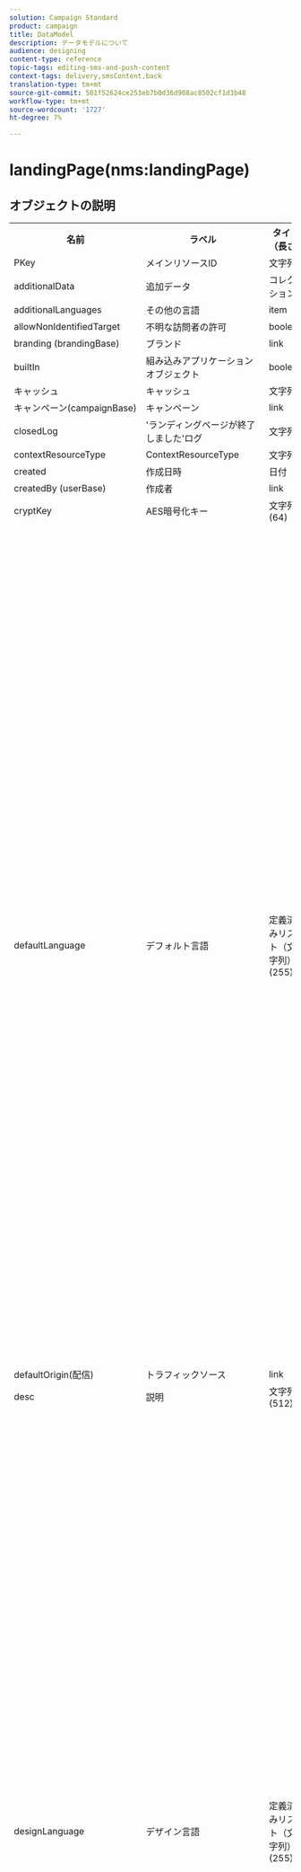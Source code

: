 ```yaml
---
solution: Campaign Standard
product: campaign
title: DataModel
description: データモデルについて
audience: designing
content-type: reference
topic-tags: editing-sms-and-push-content
context-tags: delivery,smsContent,back
translation-type: tm+mt
source-git-commit: 501f52624ce253eb7b0d36d908ac8502cf1d3b48
workflow-type: tm+mt
source-wordcount: '1727'
ht-degree: 7%

---
```



# landingPage(nms:landingPage)

## オブジェクトの説明

<table>
      <tr>
         <th>名前</th>
         <th>ラベル</th>
         <th>タイプ（長さ）</th>
         <th>列挙値</th>
      </tr>
      <tr>
         <td>PKey</td>
         <td>メインリソースID</td>
         <td>文字列 </td>
         <td> </td>
      </tr>
      <tr>
         <td>additionalData</td>
         <td>追加データ</td>
         <td>コレクション </td>
         <td> </td>
      </tr>
      <tr>
         <td>additionalLanguages</td>
         <td>その他の言語</td>
         <td>item </td>
         <td> </td>
      </tr>
      <tr>
         <td>allowNonIdentifiedTarget</td>
         <td>不明な訪問者の許可</td>
         <td>boolean </td>
         <td> </td>
      </tr>
      <tr>
         <td>branding (brandingBase)</td>
         <td>ブランド</td>
         <td>link </td>
         <td> </td>
      </tr>
      <tr>
         <td>builtIn</td>
         <td>組み込みアプリケーションオブジェクト</td>
         <td>boolean </td>
         <td> </td>
      </tr>
      <tr>
         <td>キャッシュ</td>
         <td>キャッシュ</td>
         <td>文字列 </td>
         <td> </td>
      </tr>
      <tr>
         <td>キャンペーン(campaignBase)</td>
         <td>キャンペーン</td>
         <td>link </td>
         <td> </td>
      </tr>
      <tr>
         <td>closedLog</td>
         <td>'ランディングページが終了しました'ログ</td>
         <td>文字列 </td>
         <td> </td>
      </tr>
      <tr>
         <td>contextResourceType</td>
         <td>ContextResourceType</td>
         <td>文字列 </td>
         <td> </td>
      </tr>
      <tr>
         <td>created</td>
         <td>作成日時</td>
         <td>日付 </td>
         <td> </td>
      </tr>
      <tr>
         <td>createdBy (userBase)</td>
         <td>作成者</td>
         <td>link </td>
         <td> </td>
      </tr>
      <tr>
         <td>cryptKey</td>
         <td>AES暗号化キー</td>
         <td>文字列(64)</td>
         <td> </td>
      </tr>
      <tr>
         <td>defaultLanguage</td>
         <td>デフォルト言語</td>
         <td>定義済みリスト（文字列） (255)</td>
         <td>
            <ul>
               <li>ギリシャ語 — el - el</li>
               <li>英語 — en - en</li>
               <li>中国語 — zh - zh</li>
               <li>フランス語（フランス） - fr_FR - fr_FR</li>
               <li>ベトナム語 — vi - vi</li>
               <li>ポルトガル語（ポルトガル） - pt_PT - pt_PT</li>
               <li>イタリア語（イタリア） - it_IT - it_IT</li>
               <li>イタリア語 — it - it</li>
               <li>オランダ語（ベルギー） - nl_BE - nl_BE</li>
               <li>ノルウェー語（ノルウェー） - no_NO - no_NO</li>
               <li>オランダ語（オランダ） - nl_NL - nl_NL</li>
               <li>アラビア語 — ar - ar</li>
               <li>英語（米国） - en_US - en_US</li>
               <li>アイルランド語 — ga - ga</li>
               <li>チェコ語 — cs - cs</li>
               <li>エストニア語 — et - et</li>
               <li>インドネシア語 — id - id</li>
               <li>スペイン語 — es - es</li>
               <li>ロシア語 — ru - ru</li>
               <li>オランダ語 — nl - nl</li>
               <li>ワロン — ワ — ワ</li>
               <li>ポルトガル語 — pt - pt</li>
               <li>フランス語（ベルギー） - fr_BE - fr_BE</li>
               <li>ラトビア語 — lv - lv</li>
               <li>リトアニア語 — lt - lt</li>
               <li>タイ語 — th - th</li>
               <li>英語（英国） - en_GB - en_GB</li>
               <li>フランス語 — fr - fr</li>
               <li>ポルトガル語（ブラジル） - pt_BR - pt_BR</li>
               <li>ドイツ語 — de - de</li>
               <li>デンマーク語 — da - da</li>
               <li>フィンランド語 — fi - fi</li>
               <li>ハンガリー語 — 胡 — 胡</li>
               <li>スウェーデン語（フィンランド） - sv_FI - sv_FI</li>
               <li>日本語 — ja - ja</li>
               <li>ヘブライ語 — 彼 — 彼</li>
               <li>韓国語 —ko - ko</li>
               <li>スウェーデン語 — sv - sv</li>
               <li>スウェーデン（スウェーデン語） - sv_SE - sv_SE</li>
               <li>スロバキア — sk - sk</li>
               <li>マルタ語 — mt - mt</li>
               <li>イタリア語（スイス） - it_CH - it_CH</li>
               <li>ポーランド語 — pl - pl</li>
               <li>スロベン — sl - sl</li>
               <li>無効な値 — __Invalid_value__ - __Invalid_value__</li>
            </ul>
         </td>
      </tr>
      <tr>
         <td>defaultOrigin(配信)</td>
         <td>トラフィックソース</td>
         <td>link </td>
         <td> </td>
      </tr>
      <tr>
         <td>desc</td>
         <td>説明</td>
         <td>文字列(512)</td>
         <td> </td>
      </tr>
      <tr>
         <td>designLanguage</td>
         <td>デザイン言語</td>
         <td>定義済みリスト（文字列） (255)</td>
         <td>
            <ul>
               <li>ギリシャ語 — el - el</li>
               <li>英語 — en - en</li>
               <li>中国語 — zh - zh</li>
               <li>フランス語（フランス） - fr_FR - fr_FR</li>
               <li>ベトナム語 — vi - vi</li>
               <li>ポルトガル語（ポルトガル） - pt_PT - pt_PT</li>
               <li>イタリア語（イタリア） - it_IT - it_IT</li>
               <li>イタリア語 — it - it</li>
               <li>オランダ語（ベルギー） - nl_BE - nl_BE</li>
               <li>ノルウェー語（ノルウェー） - no_NO - no_NO</li>
               <li>オランダ語（オランダ） - nl_NL - nl_NL</li>
               <li>アラビア語 — ar - ar</li>
               <li>英語（米国） - en_US - en_US</li>
               <li>アイルランド語 — ga - ga</li>
               <li>チェコ語 — cs - cs</li>
               <li>エストニア語 — et - et</li>
               <li>インドネシア語 — id - id</li>
               <li>スペイン語 — es - es</li>
               <li>ロシア語 — ru - ru</li>
               <li>オランダ語 — nl - nl</li>
               <li>ワロン — ワ — ワ</li>
               <li>ポルトガル語 — pt - pt</li>
               <li>フランス語（ベルギー） - fr_BE - fr_BE</li>
               <li>ラトビア語 — lv - lv</li>
               <li>リトアニア語 — lt - lt</li>
               <li>タイ語 — th - th</li>
               <li>英語（英国） - en_GB - en_GB</li>
               <li>フランス語 — fr - fr</li>
               <li>ポルトガル語（ブラジル） - pt_BR - pt_BR</li>
               <li>ドイツ語 — de - de</li>
               <li>デンマーク語 — da - da</li>
               <li>フィンランド語 — fi - fi</li>
               <li>ハンガリー語 — 胡 — 胡</li>
               <li>スウェーデン語（フィンランド） - sv_FI - sv_FI</li>
               <li>日本語 — ja - ja</li>
               <li>ヘブライ語 — 彼 — 彼</li>
               <li>韓国語 —ko - ko</li>
               <li>スウェーデン語 — sv - sv</li>
               <li>スウェーデン（スウェーデン語） - sv_SE - sv_SE</li>
               <li>スロバキア — sk - sk</li>
               <li>マルタ語 — mt - mt</li>
               <li>イタリア語（スイス） - it_CH - it_CH</li>
               <li>ポーランド語 — pl - pl</li>
               <li>スロベン — sl - sl</li>
               <li>無効な値 — __Invalid_value__ - __Invalid_value__</li>
            </ul>
         </td>
      </tr>
      <tr>
         <td>dynamicService</td>
         <td>動的サービス</td>
         <td>boolean </td>
         <td> </td>
      </tr>
      <tr>
         <td>end</td>
         <td>有効期限</td>
         <td>日付 </td>
         <td> </td>
      </tr>
      <tr>
         <td>errorContextResourceType</td>
         <td>ErrorContextResourceType</td>
         <td>文字列 </td>
         <td> </td>
      </tr>
      <tr>
         <td>errorPage</td>
         <td>エラーページ</td>
         <td>item </td>
         <td> </td>
      </tr>
      <tr>
         <td>geoUnit (geoUnitBase)</td>
         <td>地理的単位</td>
         <td>link </td>
         <td> </td>
      </tr>
      <tr>
         <td>htmlPage</td>
         <td>ページ</td>
         <td>コレクション </td>
         <td> </td>
      </tr>
      <tr>
         <td>identificationByUrlParam</td>
         <td>URLパラメーターによる識別</td>
         <td>boolean </td>
         <td> </td>
      </tr>
      <tr>
         <td>inactiveUrlRedirection</td>
         <td>リダイレクト URL</td>
         <td>文字列(4096)</td>
         <td> </td>
      </tr>
      <tr>
         <td>isExternal</td>
         <td>外部リソース</td>
         <td>boolean </td>
         <td> </td>
      </tr>
      <tr>
         <td>isTemplate</td>
         <td>テンプレート</td>
         <td>boolean </td>
         <td> </td>
      </tr>
      <tr>
         <td>ジョブ</td>
         <td>ジョブ</td>
         <td>コレクション </td>
         <td> </td>
      </tr>
      <tr>
         <td>jobLogs</td>
         <td>ログ</td>
         <td>コレクション </td>
         <td> </td>
      </tr>
      <tr>
         <td>label</td>
         <td>ラベル</td>
         <td>文字列(128)</td>
         <td> </td>
      </tr>
      <tr>
         <td>lastModified</td>
         <td>最終変更日</td>
         <td>日付 </td>
         <td> </td>
      </tr>
      <tr>
         <td>loadingFilter (queryFilterBase)</td>
         <td>キーの読み込み中</td>
         <td>link </td>
         <td> </td>
      </tr>
      <tr>
         <td>loadingFilterMapping</td>
         <td>読み込みキーのパラメーター</td>
         <td>コレクション </td>
         <td> </td>
      </tr>
      <tr>
         <td>logicalStatus</td>
         <td>実行ステータス</td>
         <td>定義済みリスト（文字列） (255)</td>
         <td>
            <ul>
               <li>進行中 — 開始 — 開始</li>
               <li>編集 — エディション — エディション</li>
               <li>終了 — 終了 — 終了</li>
               <li>警告 — 警告 — 警告</li>
               <li>エラー — エラー — エラー</li>
               <li>無効な値 — __Invalid_value__ - __Invalid_value__</li>
            </ul>
         </td>
      </tr>
      <tr>
         <td>messageAction</td>
         <td>開始送信メッセージ</td>
         <td>boolean </td>
         <td> </td>
      </tr>
      <tr>
         <td>messageActionDelivery (deliveryMCTemplateBase)</td>
         <td>トランザクションメッセージ</td>
         <td>link </td>
         <td> </td>
      </tr>
      <tr>
         <td>modifiedBy (userBase)</td>
         <td>変更者</td>
         <td>link </td>
         <td> </td>
      </tr>
      <tr>
         <td>name</td>
         <td>ID</td>
         <td>文字列(64)</td>
         <td> </td>
      </tr>
      <tr>
         <td>orgUnit (orgUnitBase)</td>
         <td>組織単位</td>
         <td>link </td>
         <td> </td>
      </tr>
      <tr>
         <td>事前入力</td>
         <td>訪問者データのプリロード</td>
         <td>boolean </td>
         <td> </td>
      </tr>
      <tr>
         <td>プログラム(programBase)</td>
         <td>プログラム</td>
         <td>link </td>
         <td> </td>
      </tr>
      <tr>
         <td>publicUrl</td>
         <td>パブリックURL</td>
         <td>文字列 </td>
         <td> </td>
      </tr>
      <tr>
         <td>publicationDate</td>
         <td>パブリッシュ日</td>
         <td>日付 </td>
         <td> </td>
      </tr>
      <tr>
         <td>reconcilationFilter (queryFilterBase)</td>
         <td>紐付けキー</td>
         <td>link </td>
         <td> </td>
      </tr>
      <tr>
         <td>reconciliationFilterMapping</td>
         <td>紐付けキーパラメーター</td>
         <td>コレクション </td>
         <td> </td>
      </tr>
      <tr>
         <td>reconciliationUpdateStrategy</td>
         <td>更新方法</td>
         <td>定義済みリスト（バイト） </td>
         <td>
            <ul>
               <li>更新 — updateTarget - 1</li>
               <li>未承認 — 未承認 — 0</li>
               <li>無効な値 — __Invalid_value__ - __Invalid_value__</li>
            </ul>
         </td>
      </tr>
      <tr>
         <td>service (serviceBase)</td>
         <td>購読サービス</td>
         <td>link </td>
         <td> </td>
      </tr>
      <tr>
         <td>specificAction</td>
         <td>特定のアクション</td>
         <td>定義済みリスト（バイト） </td>
         <td>
            <ul>
               <li>ブラックリスト — blackList - 3</li>
               <li>特定のアクションなし — なし — 0</li>
               <li>購読解除-購読解除- 2</li>
               <li>無効な値 — __Invalid_value__ - __Invalid_value__</li>
               <li>購読-購読- 1</li>
            </ul>
         </td>
      </tr>
      <tr>
         <td>開始</td>
         <td>デプロイ日</td>
         <td>日付 </td>
         <td> </td>
      </tr>
      <tr>
         <td>state</td>
         <td>ステータス</td>
         <td>定義済みリスト（バイト） </td>
         <td>
            <ul>
               <li>編集中 — 編集中 — 0</li>
               <li>公開に失敗しました — 失敗 — 99</li>
               <li>非公開 — 非公開 — 20</li>
               <li>無効な値 — __Invalid_value__ - __Invalid_value__</li>
               <li>オンライン — オープン — 10</li>
            </ul>
         </td>
      </tr>
      <tr>
         <td>targetResource</td>
         <td>ターゲティングディメンション</td>
         <td>文字列(255)</td>
         <td> </td>
      </tr>
      <tr>
         <td>template (landingPage)</td>
         <td>ランディングページテンプレート</td>
         <td>link </td>
         <td> </td>
      </tr>
      <tr>
         <td>testUrl</td>
         <td>テストURL</td>
         <td>文字列 </td>
         <td> </td>
      </tr>
      <tr>
         <td>thumbnail</td>
         <td>サムネイル</td>
         <td>文字列(255)</td>
         <td> </td>
      </tr>
      <tr>
         <td>timezone</td>
         <td>タイムゾーン</td>
         <td>定義済みリスト（文字列） (64)</td>
         <td>
            <ul>
               <li>(GMT-02:00)中央大西洋 — Atlantic_South_Georgia - Atlantic/South_Georgia</li>
               <li>(GMT+02:00)アンマン — Asia_Amman — アジア/アンマン</li>
               <li>(GMT-03:00)ブラジ — America_Sao_Paulo - America/Sao_Paulo</li>
               <li>(GMT+06:00)アスタナ、ダッカ — Asia_Dhaka - Asia/Dhaka</li>
               <li>(GMT+06:00)ノボシビルスク — Asia_Novosibirsk - Asia/Novosibirsk</li>
               <li>(GMT+02:00)ウィンドウェク — Africa_Windhoek - Africa/Windhoek</li>
               <li>(GMT+04:00)コーカサス、エレバン — Asia_Yerevan - Asia/Yerevan</li>
               <li>(GMT-04:00)マナウス — America_Manaus - America/Manaus</li>
               <li>(GMT+03:30)テヘラン — Asia_Tehran - Asia/Tehran</li>
               <li>(GMT+12:00)オークランド、ウェリントン — Pacific_Auckland - Pacific/Auckland</li>
               <li>(GMT+02:00)エルサレム — Asia_Jerusalem - Asia/Jerusalem</li>
               <li>(GMT+03:00)モスクワ、セントペテルブルク、ボルゴグラード — Europe_Moscow - Europe/Moscow</li>
               <li>(GMT+09:30)アデレイド — Australia_Adelaide - Australia/Adelaide</li>
               <li>(GMT+10:00)キャンベラ、メルボルン、シドニー — Australia_Canberra - Australia/Canberra</li>
               <li>(GMT+08:00)パース — オーストラリア_パース — オーストラリア/パース</li>
               <li>(GMT+09:00)ヤクーツク — Asia_Yakutsk — アジア/ヤクーツク</li>
               <li>(GMT-10:00) Hawai - Pacific_Honolulu - Pacific/Honolulu</li>
               <li>(GMT+04:00)バクー — アジアバクー — アジア/バクー</li>
               <li>(GMT+10:00)ウラジオストク — Asia_Vladivostok - Asia/Vladiostok</li>
               <li>(GMT+09:00)ソウル — Asia_Seoul - Asia/Seoul</li>
               <li>(GMT+01:00)サラエボ、スコプリエ、ソフィア、ワルシャワ、ザグレブ — Europe_Sarajevo - Europe/Sarajevo</li>
               <li>サーバーのタイムゾーン — _server_ - _server_</li>
               <li>(GMT+04:00)アブダビ、マスカット — Asia_Muscat - Asia/Muscat</li>
               <li>(GMT+08:00)クアラルンプール、シンガポール — Asia_Kuala_Lumpur - Asia/Kuala_Lumpur</li>
               <li>(GMT+09:00)大阪、札幌、東京 — Asia_Tokyo — アジア/東京</li>
               <li>(GMT+10:00)ブリスベン — Australia_Brisbane - Australia/Brisbane</li>
               <li>(GMT+05:30)スリジャヤワルデネプラ — Asia_Colombo - Asia/Colombo</li>
               <li>(GMT+02:00)ハラレ、プレトリア — Africa_Harre - Africa/Harare</li>
               <li>(GMT+08:00)Oulan-Bator - Asia_Ulan_Bator - Asia/Ulan_Bator</li>
               <li>(GMT-02:00)グリニッジ標準時 — 2時間 — Gmt_m2 - Etc/GMT+2</li>
               <li>(GMT-03:00)グリニッジ標準時 — 3時間 — Gmt_m3 - Etc/GMT+3</li>
               <li>(GMT-01:00)グリニッジ標準時 — 1時間 — Gmt_m1 - Etc/GMT+1</li>
               <li>(GMT-06:00)グリニッジ標準時 — 6時間 — Gmt_m6 - Etc/GMT+6</li>
               <li>(GMT-07:00)グリニッジ標準時 — 7時間 — Gmt_m7 - Etc/GMT+7</li>
               <li>(GMT-04:00)グリニッジ標準時 — 4時間 — Gmt_m4 - Etc/GMT+4</li>
               <li>(GMT)カサブランカ — Africa_Casablanca - Africa/Casablanca</li>
               <li>(GMT+05:30)コルカタ、チェンナイ、ムンバイ、ニューデリー — Asia_Kolkata - Asia/Kolkata</li>
               <li>(GMT-11:00)グリニッジ標準時 — 11時間 — Gmt_m11 - Etc/GMT+11</li>
               <li>(GMT-09:00)グリニッジ標準時 — 9時間 — Gmt_m9 - Etc/GMT+9</li>
               <li>(GMT-03:30)ニューファンドランド — America_St_Johns - America/St_Johns</li>
               <li>デフォルト — _inherit_ - _inherit_</li>
               <li>(GMT+03:00)グリニッジ標準時+ 3時間 — Gmt_p3 - Etc/GMT-3</li>
               <li>(GMT-04:30)カラカス — America_Caracas - America/Caracas</li>
               <li>(GMT+01:00)アムステルダム、ベルリン、ベルン、ローマ、ストックホルム、ウィーン — Europe_Berlin - Europe/Berlin</li>
               <li>(GMT-07:00)チワワ、ラパス、マサトラン — America_Chihuahua - America/Chihuahua</li>
               <li>(GMT+03:00)ナイロビ — Africa_Nairobi - Africa/Nairobi</li>
               <li>(GMT-04:00)アスンシオン — America_Asuncion - America/Asuncion</li>
               <li>(GMT+03:00)バグダッド — Asia_Baghdad - Asia/Baghdad</li>
               <li>(GMT-10:00)グリニッジ標準時 — 10時間を引いた値 — Gmt_m10 - Etc/GMT+10</li>
               <li>(GMT-03:00)グリーンランド — America_Godthab - America/Godthab</li>
               <li>(GMT+02:00)ダマス — Asia_Damascus - Asia/Damascus</li>
               <li>(GMT-11:00)サモア — Pacific_Samoa - Pacific/Samoa</li>
               <li>(GMT-05:00)ボゴタ、リマ、キト — America_Bogota - America/Bogota</li>
               <li>(GMT+01:00)ブリュッセル、コペンハーゲン、マドリード、パリ — Europe_Paris - Europe/Paris</li>
               <li>(GMT+08:00)北京、重慶、香港、ウルムチ — Asia_Shangai - Asia/Shanghai</li>
               <li>(GMT+12:00)フィジー — Pacific_Fiji — 太平洋/フィジー</li>
               <li>(GMT+02:00)アテネ、イスタンブール、ミンスク — Europe_Athens - Europe/Athens</li>
               <li>(GMT+04:00)トビリシ — Asia_Tbilisi - Asia/Tbilisi</li>
               <li>無効な値 — __Invalid_value__ - __Invalid_value__</li>
               <li>(GMT+05:45)カトマンズ — Asia_Katmandu - Asia/Katmandu</li>
               <li>(GMT-05:00)インディアナ（東部） - America_Indianapolis - America/Indianapolis</li>
               <li>(GMT-01:00)カーボベルデ諸島 — Atlantic_Cape_Verde - Atlantic/Cape_Verde</li>
               <li>(GMT+04:00)ポートルイ — Indian_Mauritius - Indian/Mauritius</li>
               <li>(GMT+08:00)台北 — Asia_Taipei - Asia/Taipei</li>
               <li>データベースのタイムゾーン — _wdbc_ - _wdbc_</li>
               <li>(GMT+06:30)ラングーン — Asia_Rangoon - Asia/Rangoon</li>
               <li>(GMT+11:00)マガダン、ソロモン諸島、ニューカレドニア — Pacific_Guadalcanal - Pacific/Guadalcanal</li>
               <li>(GMT+02:00)カイロ — Africa_Cairo - Africa/Cairo</li>
               <li>(GMT+05:00)イーカテリンブルク — Asia_Yekaterinburg - Asia/Yekaterinburg</li>
               <li>(GMT+08:00)イルコーツク — Asia_Irkutsk - Asia/Irkutsk</li>
               <li>(GMT+10:00)グアム、ポートモレスビー — Pacific_Guam - Pacific/Guam</li>
               <li>(GMT-04:00)大西洋標準時（カナダ） — America_Halifax - America/Halifax</li>
               <li>(GMT)グリニッジ標準時 — GMT - GMT</li>
               <li>(GMT-04:00)ラパス — America_La_Paz - America/La_Paz</li>
               <li>演算子のタイムゾーン — _login_ - _login_</li>
               <li>(GMT-06:00)グアダラハラ、メキシコ、モンテレイ — America_Mexico_City - America/Mexico_City</li>
               <li>(GMT+09:30)ダーウィン — オーストラリア_ダーウィン — オーストラリア/ダーウィン</li>
               <li>(GMT-05:00)東部（米国およびカナダ） — America_New_York - America/New_York</li>
               <li>(GMT-05:00)グリニッジ標準時 — 5時間 — Gmt_m5 - Etc/GMT+5</li>
               <li>(GMT+05:00)イスラマバード、カラチ、タケント — Asia_Karachi - Asia/Karachi</li>
               <li>(GMT+03:00)Koweyut、Riyad - Asia_Riyadh - Asia/Riyadh</li>
               <li>(GMT-08:00)グリニッジ標準時 — 8時間 — Gmt_m8 - Etc/GMT+8</li>
               <li>(GMT-01:00)アゾレス諸島 — Atlantic_Azores - Atlantic/Azores</li>
               <li>(GMT+07:00)バンコク、ハノイ、ジャカルタ — Asia_Bangkok - Asia/Bangkok</li>
               <li>(GMT)モンロビア — Africa_Monrovia - Africa/Monrovia</li>
               <li>(GMT-09:00)アラスカ — America_Anchorage - America/Anchorage</li>
               <li>(GMT+01:00)ベオグラード、ブラチスラバ、ブダペスト、リュブリャナ、プラハ — Europe_Belgrade - Europe/Belgrade</li>
               <li>(GMT)Reykjavik - Atlantic_Reykjavik - Atlantic/Reykjavik</li>
               <li>(GMT+02:00)ブカレスト — Europe_Bucharest - Europe/Bucharest</li>
               <li>(GMT+05:00)グリニッジ標準時+ 5時間 — Gmt_p5 - Etc/GMT-5</li>
               <li>(GMT+04:00)グリニッジ標準時+ 4時間 — Gmt_p4 - Etc/GMT-4</li>
               <li>(GMT+07:00)グリニッジ標準時+ 7時間 — Gmt_p7 - Etc/GMT-7</li>
               <li>(GMT+06:00)グリニッジ標準時+ 6時間 — Gmt_p6 - Etc/GMT-6</li>
               <li>(GMT+01:00)グリニッジ標準時+ 1時間 — Gmt_p1 - Etc/GMT-1</li>
               <li>(GMT-08:00)太平洋（米国およびカナダ） — America_Los_Angeles - America/Los_Angeles</li>
               <li>(GMT+02:00)グリニッジ標準時+ 2時間 — Gmt_p2 - Etc/GMT-2</li>
               <li>(GMT+07:00)クラスノヤルスク — Asia_Krasnoyarsk - Asia/Krasnoyarsk</li>
               <li>(GMT+09:00)グリニッジ標準時+ 9時間 — Gmt_p9 - Etc/GMT-9</li>
               <li>(GMT+08:00)グリニッジ標準時+ 8時間 — Gmt_p8 - Etc/GMT-8</li>
               <li>(GMT+10:00)ホバート — Australia_Hobart - Australia/Hobart</li>
               <li>(GMT+13:00)ヌクアロファ — Pacific_Tongatapu - Pacific/Tongatapu</li>
               <li>(GMT-06:00)中央アメリカ — America_Regina - America/Regina</li>
               <li>(GMT-03:00)ブエノスアイレス、ケイエン、フォタレザ — America_Buenos_Aires - America/Buenos_Aires</li>
               <li>(GMT-07:00)ロッキー山脈（米国およびカナダ） — America_Denver - America/Denver</li>
               <li>(GMT+01:00)中央アフリカ — 西 — Africa_Luanda - Africa/Luanda</li>
               <li>(GMT+02:00)ヘルシンキ、キエフ、リガ、ソフィア、タリン、ビルニウス — Europe_Helsinki - Europe/Helsinki</li>
               <li>(GMT)グリニッジ標準時：ダブリン、エジンバラ、リスボン、ロンドン — Europe_London - Europe/London</li>
               <li>(GMT-07:00)アリゾナ — America_Phoenix - America/Phoenix</li>
               <li>(GMT+02:00)ベイルート — Asia_Beirut - Asia/Beirut</li>
               <li>(GMT+04:30)カブール — Asia_Kabul — アジア/カブール</li>
               <li>(GMT-06:00)センター（米国およびカナダ） — America_Chicago - America/Chicago</li>
               <li>(GMT+11:00)グリニッジ標準時+ 11時間 — Gmt_p11 - Etc/GMT-11</li>
               <li>(GMT+10:00)グリニッジ標準時+ 10時間 — Gmt_p10 - Etc/GMT-10</li>
               <li>(GMT+13:00)グリニッジ標準時+ 13時間 — Gmt_p13 - Etc/GMT-13</li>
               <li>(GMT+12:00)グリニッジ標準時+ 12時間 — Gmt_p12 - Etc/GMT-12</li>
               <li>(GMT-04:00)サンティアゴ — America_Santiago - America/Santiago</li>
               <li>(GMT-03:00)モンテビデオ — America_Montevideo - America/Montevideo</li>
               <li>(GMT-04:00)クイアバ — America_Cuiaba - America/Cuiaba</li>
            </ul>
         </td>
      </tr>
      <tr>
         <td>タイトル</td>
         <td>ランディングページ</td>
         <td>文字列(255)</td>
         <td> </td>
      </tr>
      <tr>
         <td>trackingEnabled</td>
         <td>応答をログに記録</td>
         <td>boolean </td>
         <td> </td>
      </tr>
      <tr>
         <td>trackingUrlName</td>
         <td>トラッキング URL 名</td>
         <td>文字列 </td>
         <td> </td>
      </tr>
      <tr>
         <td>type</td>
         <td>タイプ</td>
         <td>定義済みリスト（バイト） </td>
         <td>
            <ul>
               <li>汎用 — 汎用 — 0</li>
               <li>サービスからの購読解除-購読解除- 3</li>
               <li>ブラックリスト — blackList - 4</li>
               <li>無効な値 — __Invalid_value__ - __Invalid_value__</li>
               <li>獲得 — 獲得 — 1</li>
               <li>サービスへの購読-購読- 2</li>
            </ul>
         </td>
      </tr>
      <tr>
         <td>uuid</td>
         <td>セキュリティ ID</td>
         <td>文字列 </td>
         <td> </td>
      </tr>
      <tr>
         <td>webTrackingEnabled</td>
         <td>Web トラッキングを有効にする</td>
         <td>boolean </td>
         <td> </td>
      </tr>
   </table>

## フィルター

論理ステータス(byLogicalStatus)

<table>
    <tr>
    <th>名前</th>
    <th>タイプ</th>
    </tr>
    <tr>
    <td>state</td>
    <td>定義済みリスト</td>
    </tr>
</table>

名前またはラベル別(byText)

<table>
    <tr>
    <th>名前</th>
    <th>タイプ</th>
    </tr>
    <tr>
    <td>テキスト</td>
    <td>文字列</td>
    </tr>
</table>

ステータス別(byState)

<table>
    <tr>
    <th>名前</th>
    <th>タイプ</th>
    </tr>
    <tr>
    <td>state</td>
    <td>定義済みリスト</td>
    </tr>
</table>

ターゲットリソース(byTargetResource)

<table>
<tr>
<th>名前</th>
<th>タイプ</th>
</tr>
<tr>
<td>targetResource</td>
<td>文字列</td>
</tr>
</table>

高度なランディングページを含める(withAdvanced)

<table>
    <tr>
    <th>名前</th>
    <th>タイプ</th>
    </tr>
    <tr>
    <td>advanced</td>
    <td>boolean</td>
    </tr>
</table>

異種リストからの連続配信を含める（連続）

<table>
        <tr>
        <th>名前</th>
        <th>タイプ</th>
        </tr>
        <tr>
        <td>withContinuous</td>
        <td>boolean</td>
        </tr>
    </table>

特定の期間(byCalendar)に存在する

<table>
        <tr>
        <th>名前</th>
        <th>タイプ</th>
        </tr>
        <tr>
        <td>startDate</td>
        <td>日付</td>
        </tr>
        <tr>
        <td>endDate</td>
        <td>日付</td>
        </tr>
    </table>

所定の期間に発行(Planning)

<table>
    <tr>
    <th>名前</th>
    <th>タイプ</th>
    </tr>
    <tr>
    <td>startDate</td>
    <td>日付</td>
    </tr>
    <tr>
    <td>endDate</td>
    <td>日付</td>
    </tr>
</table>
